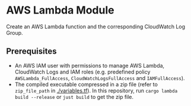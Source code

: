 # AWS Lambda Module

Create an AWS Lambda function and the corresponding CloudWatch Log Group.

## Prerequisites

- An AWS IAM user with permissions to manage AWS Lambda, CloudWatch Logs and IAM
  roles (e.g. predefined policy `AWSLambda_FullAccess`,
  `CloudWatchLogsFullAccess` and `IAMFullAccess`).
- The compiled executable compressed in a zip file (refer to `zip_file_path` in [./variables.tf](./variables.tf)).
  In this repository, run `cargo lambda build --release` or `just build` to get
  the zip file.
